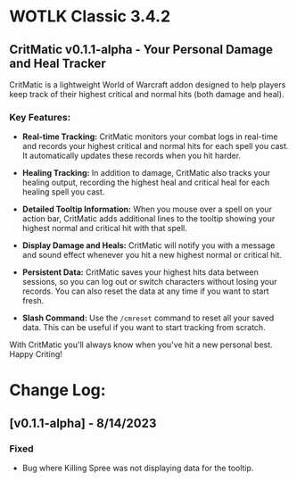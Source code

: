 # WOTLK Classic 3.4.2

## CritMatic v0.1.1-alpha - Your Personal Damage and Heal Tracker

CritMatic is a lightweight World of Warcraft addon designed to help players keep track of their highest critical and normal hits (both damage and heal).

### Key Features:

- **Real-time Tracking:** CritMatic monitors your combat logs in real-time and records your highest critical and normal hits for each spell you cast. It automatically updates these records when you hit harder.

- **Healing Tracking:** In addition to damage, CritMatic also tracks your healing output, recording the highest heal and critical heal for each healing spell you cast.

- **Detailed Tooltip Information:** When you mouse over a spell on your action bar, CritMatic adds additional lines to the tooltip showing your highest normal and critical hit with that spell.

- **Display Damage and Heals:** CritMatic will notify you with a message and sound effect whenever you hit a new highest normal or critical hit.

- **Persistent Data:** CritMatic saves your highest hits data between sessions, so you can log out or switch characters without losing your records. You can also reset the data at any time if you want to start fresh.

- **Slash Command:** Use the `/cmreset` command to reset all your saved data. This can be useful if you want to start tracking from scratch.

With CritMatic you'll always know when you've hit a new personal best. Happy Criting!

# Change Log:

## [v0.1.1-alpha] - 8/14/2023
### Fixed
- Bug where Killing Spree was not displaying data for the tooltip.

